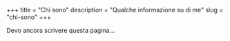 +++
title = "Chi sono"
description = "Qualche informazione su di me"
slug = "chi-sono"
+++

Devo ancora scrivere questa pagina...
